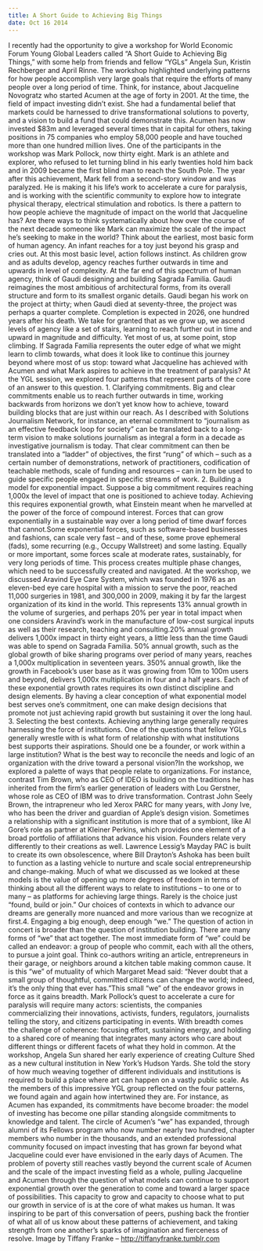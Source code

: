 ```yaml
---
title: A Short Guide to Achieving Big Things
date: Oct 16 2014
---
```


I recently had the opportunity to give a workshop for World Economic Forum Young Global Leaders called “A Short Guide to Achieving Big Things,” with some help from friends and fellow “YGLs” Angela Sun, Kristin Rechberger and April Rinne. The workshop highlighted underlying patterns for how people accomplish very large goals that require the efforts of many people over a long period of time. Think, for instance, about Jacqueline Novogratz who started Acumen at the age of forty in 2001. At the time, the field of impact investing didn’t exist. She had a fundamental belief that markets could be harnessed to drive transformational solutions to poverty, and a vision to build a fund that could demonstrate this. Acumen has now invested $83m and leveraged several times that in capital for others, taking positions in 75 companies who employ 58,000 people and have touched more than one hundred million lives. One of the participants in the workshop was Mark Pollock, now thirty eight. Mark is an athlete and explorer, who refused to let turning blind in his early twenties hold him back and in 2009 became the first blind man to reach the South Pole. The year after this achievement, Mark fell from a second-story window and was paralyzed. He is making it his life’s work to accelerate a cure for paralysis, and is working with the scientific community to explore how to integrate physical therapy, electrical stimulation and robotics. Is there a pattern to how people achieve the magnitude of impact on the world that Jacqueline has? Are there ways to think systematically about how over the course of the next decade someone like Mark can maximize the scale of the impact he’s seeking to make in the world? Think about the earliest, most basic form of human agency. An infant reaches for a toy just beyond his grasp and cries out. At this most basic level, action follows instinct. As children grow and as adults develop, agency reaches further outwards in time and upwards in level of complexity. At the far end of this spectrum of human agency, think of Gaudi designing and building Sagrada Familia. Gaudi reimagines the most ambitious of architectural forms, from its overall structure and form to its smallest organic details. Gaudi began his work on the project at thirty; when Gaudi died at seventy-three, the project was perhaps a quarter complete. Completion is expected in 2026, one hundred years after his death. We take for granted that as we grow up, we ascend levels of agency like a set of stairs, learning to reach further out in time and upward in magnitude and difficulty. Yet most of us, at some point, stop climbing. If Sagrada Familia represents the outer edge of what we might learn to climb towards, what does it look like to continue this journey beyond where most of us stop: toward what Jacqueline has achieved with Acumen and what Mark aspires to achieve in the treatment of paralysis? At the YGL session, we explored four patterns that represent parts of the core of an answer to this question. 1. Clarifying commitments. Big and clear commitments enable us to reach further outwards in time, working backwards from horizons we don’t yet know how to achieve, toward building blocks that are just within our reach. As I described with Solutions Journalism Network, for instance, an eternal commitment to “journalism as an effective feedback loop for society” can be translated back to a long-term vision to make solutions journalism as integral a form in a decade as investigative journalism is today. That clear commitment can then be translated into a “ladder” of objectives, the first “rung” of which – such as a certain number of demonstrations, network of practitioners, codification of teachable methods, scale of funding and resources – can in turn be used to guide specific people engaged in specific streams of work. 2. Building a model for exponential impact. Suppose a big commitment requires reaching 1,000x the level of impact that one is positioned to achieve today. Achieving this requires exponential growth, what Einstein meant when he marvelled at the power of the force of compound interest. Forces that can grow exponentially in a sustainable way over a long period of time dwarf forces that cannot.Some exponential forces, such as software-based businesses and fashions, can scale very fast – and of these, some prove ephemeral (fads), some recurring (e.g., Occupy Wallstreet) and some lasting. Equally or more important, some forces scale at moderate rates, sustainably, for very long periods of time. This process creates multiple phase changes, which need to be successfully created and navigated. At the workshop, we discussed Aravind Eye Care System, which was founded in 1976 as an eleven-bed eye care hospital with a mission to serve the poor, reached 11,000 surgeries in 1981, and 300,000 in 2009, making it by far the largest organization of its kind in the world. This represents 13% annual growth in the volume of surgeries, and perhaps 20% per year in total impact when one considers Aravind’s work in the manufacture of low-cost surgical inputs as well as their research, teaching and consulting.20% annual growth delivers 1,000x impact in thirty eight years, a little less than the time Gaudi was able to spend on Sagrada Familia. 50% annual growth, such as the global growth of bike sharing programs over period of many years, reaches a 1,000x multiplication in seventeen years. 350% annual growth, like the growth in Facebook’s user base as it was growing from 10m to 100m users and beyond, delivers 1,000x multiplication in four and a half years. Each of these exponential growth rates requires its own distinct discipline and design elements. By having a clear conception of what exponential model best serves one’s commitment, one can make design decisions that promote not just achieving rapid growth but sustaining it over the long haul. 3. Selecting the best contexts. Achieving anything large generally requires harnessing the force of institutions. One of the questions that fellow YGLs generally wrestle with is what form of relationship with what institutions best supports their aspirations. Should one be a founder, or work within a large institution? What is the best way to reconcile the needs and logic of an organization with the drive toward a personal vision?In the workshop, we explored a palette of ways that people relate to organizations. For instance, contrast Tim Brown, who as CEO of IDEO is building on the traditions he has inherited from the firm’s earlier generation of leaders with Lou Gerstner, whose role as CEO of IBM was to drive transformation. Contrast John Seely Brown, the intrapreneur who led Xerox PARC for many years, with Jony Ive, who has been the driver and guardian of Apple’s design vision. Sometimes a relationship with a significant institution is more that of a symbiont, like Al Gore’s role as partner at Kleiner Perkins, which provides one element of a broad portfolio of affiliations that advance his vision. Founders relate very differently to their creations as well. Lawrence Lessig’s Mayday PAC is built to create its own obsolescence, where Bill Drayton’s Ashoka has been built to function as a lasting vehicle to nurture and scale social entrepreneurship and change-making. Much of what we discussed as we looked at these models is the value of opening up more degrees of freedom in terms of thinking about all the different ways to relate to institutions – to one or to many – as platforms for achieving large things. Rarely is the choice just “found, build or join.” Our choices of contexts in which to advance our dreams are generally more nuanced and more various than we recognize at first.4. Engaging a big enough, deep enough “we.” The question of action in concert is broader than the question of institution building. There are many forms of “we” that act together. The most immediate form of “we” could be called an endeavor: a group of people who commit, each with all the others, to pursue a joint goal. Think co-authors writing an article, entrepreneurs in their garage, or neighbors around a kitchen table making common cause. It is this “we” of mutuality of which Margaret Mead said: “Never doubt that a small group of thoughtful, committed citizens can change the world; indeed, it’s the only thing that ever has.”This small “we” of the endeavor grows in force as it gains breadth. Mark Pollock’s quest to accelerate a cure for paralysis will require many actors: scientists, the companies commercializing their innovations, activists, funders, regulators, journalists telling the story, and citizens participating in events. With breadth comes the challenge of coherence: focusing effort, sustaining energy, and holding to a shared core of meaning that integrates many actors who care about different things or different facets of what they hold in common. At the workshop, Angela Sun shared her early experience of creating Culture Shed as a new cultural institution in New York’s Hudson Yards. She told the story of how much weaving together of different individuals and institutions is required to build a place where art can happen on a vastly public scale. As the members of this impressive YGL group reflected on the four patterns, we found again and again how intertwined they are. For instance, as Acumen has expanded, its commitments have become broader: the model of investing has become one pillar standing alongside commitments to knowledge and talent. The circle of Acumen’s “we” has expanded, through alumni of its Fellows program who now number nearly two hundred, chapter members who number in the thousands, and an extended professional community focused on impact investing that has grown far beyond what Jacqueline could ever have envisioned in the early days of Acumen. The problem of poverty still reaches vastly beyond the current scale of Acumen and the scale of the impact investing field as a whole, pulling Jacqueline and Acumen through the question of what models can continue to support exponential growth over the generation to come and toward a larger space of possibilities. This capacity to grow and capacity to choose what to put our growth in service of is at the core of what makes us human. It was inspiring to be part of this conversation of peers, pushing back the frontier of what all of us know about these patterns of achievement, and taking strength from one another’s sparks of imagination and fierceness of resolve. Image by Tiffany Franke – http://tiffanyfranke.tumblr.com
